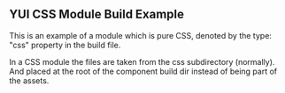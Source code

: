 YUI CSS Module Build Example
------------------------

This is an example of a module which is pure CSS, denoted by the type: "css" property in the build file.

In a CSS module the files are taken from the css subdirectory (normally). And placed at the root of the component build
dir instead of being part of the assets.